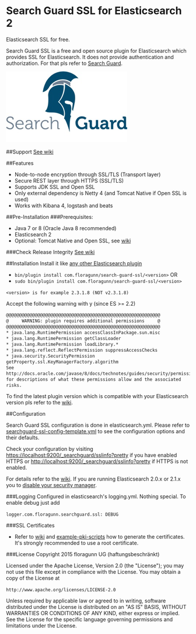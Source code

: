 # Search Guard SSL for Elasticsearch 2
Elasticsearch SSL for free.

Search Guard SSL is a free and open source plugin for Elasticsearch which provides SSL for Elasticsearch. 
It does not provide authentication and authorization. For that pls refer to [Search Guard](https://github.com/floragunncom/search-guard).

![Logo](https://raw.githubusercontent.com/floragunncom/sg-assets/master/logo/sg_logo_small.jpg) 

##Support
[See wiki](https://github.com/floragunncom/search-guard-ssl/wiki/Support)

##Features
* Node-to-node encryption through SSL/TLS (Transport layer)
* Secure REST layer through HTTPS (SSL/TLS)
* Supports JDK SSL and Open SSL
* Only external dependency is Netty 4 (and Tomcat Native if Open SSL is used)
* Works with Kibana 4, logstash and beats

##Pre-Installation
###Prerequisites:
* Java 7 or 8 (Oracle Java 8 recommended)
* Elasticsearch 2
* Optional: Tomcat Native and Open SSL, see [wiki](https://github.com/floragunncom/search-guard-ssl/wiki/Open-SSL-setup)

###Check Release Integrity
[See wiki](https://github.com/floragunncom/search-guard-ssl/wiki/Check-Release-Integrity)

##Installation
Install it like [any other Elasticsearch plugin](https://www.elastic.co/guide/en/elasticsearch/plugins/2.2/plugin-management.html)

* ``bin/plugin install com.floragunn/search-guard-ssl/<version>`` OR
* ``sudo bin/plugin install com.floragunn/search-guard-ssl/<version>``

``<version> is for example 2.3.1.8 (NOT v2.3.1.8)``

Accept the following warning with y (since ES >= 2.2)

	@@@@@@@@@@@@@@@@@@@@@@@@@@@@@@@@@@@@@@@@@@@@@@@@@@@@@@@@@@@
	@     WARNING: plugin requires additional permissions     @
	@@@@@@@@@@@@@@@@@@@@@@@@@@@@@@@@@@@@@@@@@@@@@@@@@@@@@@@@@@@
	* java.lang.RuntimePermission accessClassInPackage.sun.misc
	* java.lang.RuntimePermission getClassLoader
	* java.lang.RuntimePermission loadLibrary.*
	* java.lang.reflect.ReflectPermission suppressAccessChecks
	* java.security.SecurityPermission getProperty.ssl.KeyManagerFactory.algorithm
	See http://docs.oracle.com/javase/8/docs/technotes/guides/security/permissions.html
	for descriptions of what these permissions allow and the associated risks.

To find the latest plugin version which is compatible with your Elasticsearch version pls refer to the [wiki](https://github.com/floragunncom/search-guard-ssl/wiki/Check-Release-Integrity).

##Configuration

Search Guard SSL configuration is done in elasticsearch.yml. Please refer to [searchguard-ssl-config-template.yml](searchguard-ssl-config-template.yml) to see the configuration options and their defaults.

Check your configuration by visiting [https://localhost:9200/_searchguard/sslinfo?pretty](https://localhost:9200/_searchguard/sslinfo?pretty) if you have enabled HTTPS or [http://localhost:9200/_searchguard/sslinfo?pretty](http://localhost:9200/_searchguard/sslinfo?pretty) if HTTPS is not enabled.

For details refer to the [wiki](https://github.com/floragunncom/search-guard-ssl/wiki).
If you are running Elasticsearch 2.0.x or 2.1.x you to [disable your security manager](https://github.com/floragunncom/search-guard-ssl/wiki/Disable-security-manager).

###Logging
Configured in elasticsearch's logging.yml. Nothing special. To enable debug just add

``logger.com.floragunn.searchguard.ssl: DEBUG``

###SSL Certificates
* Refer to [wiki](https://github.com/floragunncom/search-guard-ssl/wiki/Generate-Keystores) and [example-pki-scripts](example-pki-scripts) how to generate the certificates. It's strongly recommended to use a root certificate.

###License
Copyright 2015 floragunn UG (haftungsbeschränkt)

Licensed under the Apache License, Version 2.0 (the "License");
you may not use this file except in compliance with the License.
You may obtain a copy of the License at

   ``http://www.apache.org/licenses/LICENSE-2.0``

Unless required by applicable law or agreed to in writing, software
distributed under the License is distributed on an "AS IS" BASIS,
WITHOUT WARRANTIES OR CONDITIONS OF ANY KIND, either express or implied.
See the License for the specific language governing permissions and
limitations under the License.
